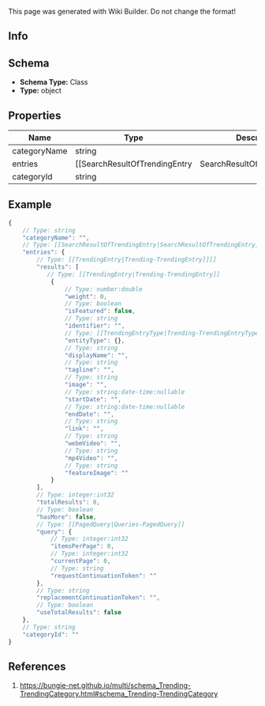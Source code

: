 <span class="wiki-builder">This page was generated with Wiki Builder. Do not change the format!</span>

## Info

## Schema
* **Schema Type:** Class
* **Type:** object

## Properties
Name | Type | Description
---- | ---- | -----------
categoryName | string | 
entries | [[SearchResultOfTrendingEntry|SearchResultOfTrendingEntry]] | 
categoryId | string | 

## Example
```javascript
{
    // Type: string
    "categoryName": "",
    // Type: [[SearchResultOfTrendingEntry|SearchResultOfTrendingEntry]]
    "entries": {
        // Type: [[TrendingEntry|Trending-TrendingEntry]][]
        "results": [
           // Type: [[TrendingEntry|Trending-TrendingEntry]]
            {
                // Type: number:double
                "weight": 0,
                // Type: boolean
                "isFeatured": false,
                // Type: string
                "identifier": "",
                // Type: [[TrendingEntryType|Trending-TrendingEntryType]]:Enum
                "entityType": {},
                // Type: string
                "displayName": "",
                // Type: string
                "tagline": "",
                // Type: string
                "image": "",
                // Type: string:date-time:nullable
                "startDate": "",
                // Type: string:date-time:nullable
                "endDate": "",
                // Type: string
                "link": "",
                // Type: string
                "webmVideo": "",
                // Type: string
                "mp4Video": "",
                // Type: string
                "featureImage": ""
            }
        ],
        // Type: integer:int32
        "totalResults": 0,
        // Type: boolean
        "hasMore": false,
        // Type: [[PagedQuery|Queries-PagedQuery]]
        "query": {
            // Type: integer:int32
            "itemsPerPage": 0,
            // Type: integer:int32
            "currentPage": 0,
            // Type: string
            "requestContinuationToken": ""
        },
        // Type: string
        "replacementContinuationToken": "",
        // Type: boolean
        "useTotalResults": false
    },
    // Type: string
    "categoryId": ""
}

```

## References
1. https://bungie-net.github.io/multi/schema_Trending-TrendingCategory.html#schema_Trending-TrendingCategory
